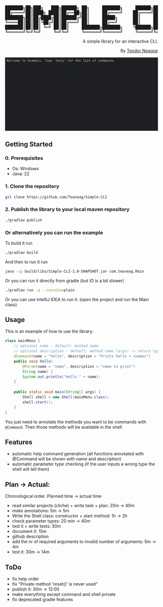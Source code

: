<div align="center">
<pre>
███████╗██╗███╗   ███╗██████╗ ██╗     ███████╗     ██████╗██╗     ██╗
██╔════╝██║████╗ ████║██╔══██╗██║     ██╔════╝    ██╔════╝██║     ██║
███████╗██║██╔████╔██║██████╔╝██║     █████╗      ██║     ██║     ██║
╚════██║██║██║╚██╔╝██║██╔═══╝ ██║     ██╔══╝      ██║     ██║     ██║
███████║██║██║ ╚═╝ ██║██║     ███████╗███████╗    ╚██████╗███████╗██║
╚══════╝╚═╝╚═╝     ╚═╝╚═╝     ╚══════╝╚══════╝     ╚═════╝╚══════╝╚═╝
</pre>
<div align="right">

A simple library for an interactive CLI.

By [Teodor Neagoe](https://github.com/Teoneag)

</div>
<img src="gifs/Simple-CLI Preview.gif" alt="Simple-CLI"/>
</div>

## Getting Started

### 0. Prerequisites

- Os: Windows
- Java: 22

### 1. Clone the repository

```bash
git clone https://github.com/Teoneag/Simple-CLI
```

### 2. Publish the library to your local maven repository

```bash
./gradlew publish
```

### Or alternatively you can run the example

To build it run
```bash
./gradlew build
```

And then to run it run
```bash
java -cp build/libs/Simple-CLI-1.0-SNAPSHOT.jar com.teoneag.Main
```

Or you can run it directly from gradle (but IO is a bit slower)

```bash
./gradlew run -q --console=plain
```

Or you can use IntelliJ IDEA to run it. (open the project and run the Main class)

## Usage

This is an example of how to use the library:

```java
class mainMenu {
    // optional name - default: method name
    // optional description - default: method name (args) -> return type
    @Command(name = "hello", description = "Prints hello + <name>")
    public void hello(
        @Param(name = "name", description = "name to print")
        String name) {
        System.out.println("Hello " + name);
    }

    public static void main(String[] args) {
        Shell shell = new Shell(mainMenu.class);
        shell.start();
    }
}
```

You just need to annotate the methods you want to be commands with `@Command`.
Then those methods will be available in the shell.

## Features

- automatic help command generation (all functions annotated with @Command will be shown with name and description)
- automatic parameter type checking (if the user inputs a wrong type the shell will tell them)

## Plan -> Actual: 

Chronological order. Planned time -> actual time
- read similar projects (cliche) + write task + plan: 20m -> 40m
- make annotations: 5m -> 5m
- Write the Shell class: constructor + start method: 1h -> 2h
- check parameter types: 20 min -> 40m
- test it + write tests: 30m
- document it: 15m
- github description
- add the nr of required arguments to invalid number of arguments: 5m -> 4m
- test it: 30m -> 14m

## ToDo

- fix help order
- fix "Private method 'reset()' is never used"
- publish it: 30m -> 12:00
- make everything except command and shell private
- fix deprecated gradle features
